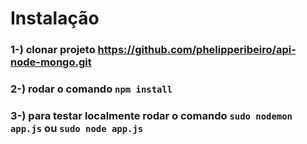 # Instalação

### 1-) clonar projeto https://github.com/phelipperibeiro/api-node-mongo.git

### 2-) rodar o comando `npm install`

### 3-) para testar localmente rodar o comando `sudo nodemon app.js` ou `sudo node app.js`
